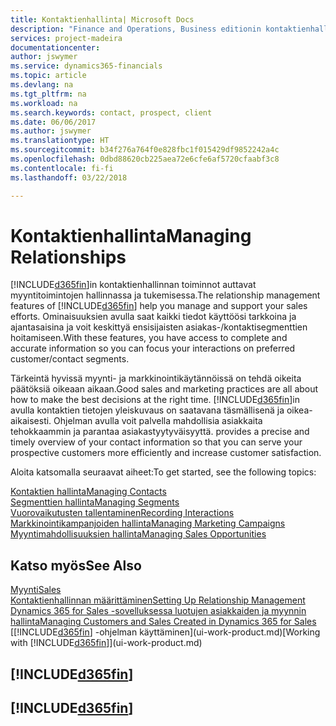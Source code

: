 ```yaml
---
title: Kontaktienhallinta| Microsoft Docs
description: "Finance and Operations, Business editionin kontaktienhallinnan ominaisuudet tukevat myyntitoimintoja. Voit myös käyttää kontakteja ja prospekteja koskevia tietoja, mikä parantaa asiakaspalvelua."
services: project-madeira
documentationcenter: 
author: jswymer
ms.service: dynamics365-financials
ms.topic: article
ms.devlang: na
ms.tgt_pltfrm: na
ms.workload: na
ms.search.keywords: contact, prospect, client
ms.date: 06/06/2017
ms.author: jswymer
ms.translationtype: HT
ms.sourcegitcommit: b34f276a764f0e828fbc1f015429df9852242a4c
ms.openlocfilehash: 0dbd88620cb225aea72e6cfe6af5720cfaabf3c8
ms.contentlocale: fi-fi
ms.lasthandoff: 03/22/2018

---
```

# <a name="managing-relationships"></a><span data-ttu-id="c5157-103">Kontaktienhallinta</span><span class="sxs-lookup"><span data-stu-id="c5157-103">Managing Relationships</span></span>
<span data-ttu-id="c5157-104">[!INCLUDE[d365fin](includes/d365fin_md.md)]in kontaktienhallinnan toiminnot auttavat myyntitoimintojen hallinnassa ja tukemisessa.</span><span class="sxs-lookup"><span data-stu-id="c5157-104">The relationship management features of [!INCLUDE[d365fin](includes/d365fin_md.md)] help you manage and support your sales efforts.</span></span> <span data-ttu-id="c5157-105">Ominaisuuksien avulla saat kaikki tiedot käyttöösi tarkkoina ja ajantasaisina ja voit keskittyä ensisijaisten asiakas-/kontaktisegmenttien hoitamiseen.</span><span class="sxs-lookup"><span data-stu-id="c5157-105">With these features, you have access to complete and accurate information so you can focus your interactions on preferred customer/contact segments.</span></span>

<span data-ttu-id="c5157-106">Tärkeintä hyvissä myynti- ja markkinointikäytännöissä on tehdä oikeita päätöksiä oikeaan aikaan.</span><span class="sxs-lookup"><span data-stu-id="c5157-106">Good sales and marketing practices are all about how to make the best decisions at the right time.</span></span> [!INCLUDE[d365fin](includes/d365fin_md.md)]<span data-ttu-id="c5157-107">in avulla kontaktien tietojen yleiskuvaus on saatavana täsmällisenä ja oikea-aikaisesti. Ohjelman avulla voit palvella mahdollisia asiakkaita tehokkaammin ja parantaa asiakastyytyväisyyttä.</span><span class="sxs-lookup"><span data-stu-id="c5157-107"> provides a precise and timely overview of your contact information so that you can serve your prospective customers more efficiently and increase customer satisfaction.</span></span>

<span data-ttu-id="c5157-108">Aloita katsomalla seuraavat aiheet:</span><span class="sxs-lookup"><span data-stu-id="c5157-108">To get started, see the following topics:</span></span>

[<span data-ttu-id="c5157-109">Kontaktien hallinta</span><span class="sxs-lookup"><span data-stu-id="c5157-109">Managing Contacts</span></span>](marketing-contacts.md)  
[<span data-ttu-id="c5157-110">Segmenttien hallinta</span><span class="sxs-lookup"><span data-stu-id="c5157-110">Managing Segments</span></span>](marketing-segments.md)  
[<span data-ttu-id="c5157-111">Vuorovaikutusten tallentaminen</span><span class="sxs-lookup"><span data-stu-id="c5157-111">Recording Interactions</span></span>](marketing-interactions.md)  
[<span data-ttu-id="c5157-112">Markkinointikampanjoiden hallinta</span><span class="sxs-lookup"><span data-stu-id="c5157-112">Managing Marketing Campaigns</span></span>](marketing-campaigns.md)  
[<span data-ttu-id="c5157-113">Myyntimahdollisuuksien hallinta</span><span class="sxs-lookup"><span data-stu-id="c5157-113">Managing Sales Opportunities</span></span>](marketing-manage-sales-opportunities.md)

## <a name="see-also"></a><span data-ttu-id="c5157-114">Katso myös</span><span class="sxs-lookup"><span data-stu-id="c5157-114">See Also</span></span>
[<span data-ttu-id="c5157-115">Myynti</span><span class="sxs-lookup"><span data-stu-id="c5157-115">Sales</span></span>](sales-manage-sales.md)  
[<span data-ttu-id="c5157-116">Kontaktienhallinnan määrittäminen</span><span class="sxs-lookup"><span data-stu-id="c5157-116">Setting Up Relationship Management</span></span>](marketing-setup-marketing.md)  
[<span data-ttu-id="c5157-117">Dynamics 365 for Sales -sovelluksessa luotujen asiakkaiden ja myynnin hallinta</span><span class="sxs-lookup"><span data-stu-id="c5157-117">Managing Customers and Sales Created in Dynamics 365 for Sales</span></span>](marketing-integrate-dynamicscrm.md)  
<span data-ttu-id="c5157-118">[[!INCLUDE[d365fin](includes/d365fin_md.md)] -ohjelman käyttäminen](ui-work-product.md)</span><span class="sxs-lookup"><span data-stu-id="c5157-118">[Working with [!INCLUDE[d365fin](includes/d365fin_md.md)]](ui-work-product.md)</span></span>  

## [!INCLUDE[d365fin](includes/free_trial_md.md)]  
## [!INCLUDE[d365fin](includes/training_link_md.md)]

